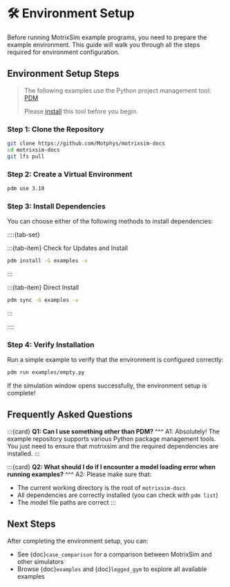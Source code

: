 # 🛠️ Environment Setup

Before running MotrixSim example programs, you need to prepare the example environment. This guide will walk you through all the steps required for environment configuration.

## Environment Setup Steps

> The following examples use the Python project management tool: [PDM](https://pdm-project.org/)
>
> Please [install](https://pdm-project.org/en/latest/#installation) this tool before you begin.

### Step 1: Clone the Repository

```bash
git clone https://github.com/Motphys/motrixsim-docs
cd motrixsim-docs
git lfs pull
```

### Step 2: Create a Virtual Environment

```bash
pdm use 3.10
```

### Step 3: Install Dependencies

You can choose either of the following methods to install dependencies:

::::{tab-set}

:::{tab-item} Check for Updates and Install

```bash
pdm install -G examples -v
```

:::

:::{tab-item} Direct Install

```bash
pdm sync -G examples -v
```

:::

::::

### Step 4: Verify Installation

Run a simple example to verify that the environment is configured correctly:

```bash
pdm run examples/empty.py
```

If the simulation window opens successfully, the environment setup is complete!

## Frequently Asked Questions

:::{card}
**Q1: Can I use something other than PDM?**
^^^
A1: Absolutely! The example repository supports various Python package management tools. You just need to ensure that motrixsim and the required dependencies are installed.
:::

:::{card}
**Q2: What should I do if I encounter a model loading error when running examples?**
^^^
A2: Please make sure that:

-   The current working directory is the root of `motrixsim-docs`
-   All dependencies are correctly installed (you can check with `pdm list`)
-   The model file paths are correct
:::

## Next Steps

After completing the environment setup, you can:

-   See {doc}`case_comparison` for a comparison between MotrixSim and other simulators
-   Browse {doc}`examples` and {doc}`legged_gym` to explore all available examples

